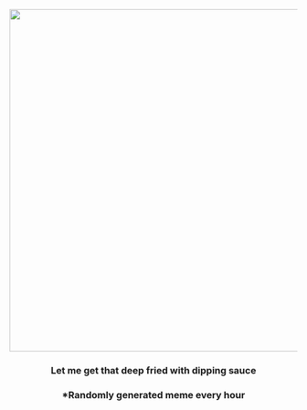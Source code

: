 <p align="center">
        <img src="https://i.redd.it/fmcrtajl4ij91.jpg" width="600" height="600">
        </p>
        <h3 align="center">Let me get that deep fried with dipping sauce</h3>
        <h3 align="center">*Randomly generated meme every hour</h3>
    